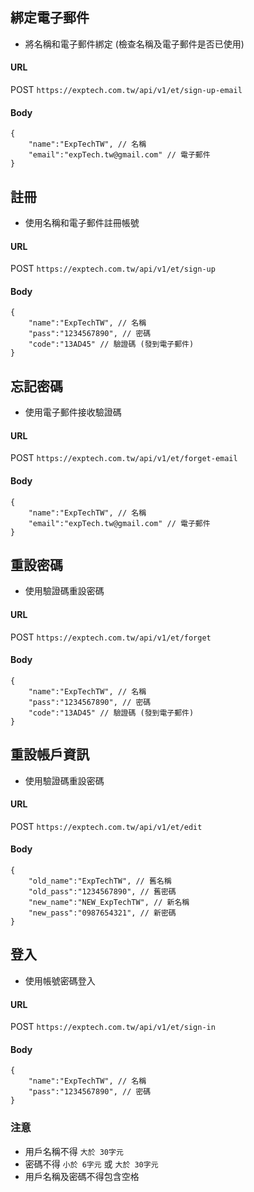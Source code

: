 ## 綁定電子郵件
- 將名稱和電子郵件綁定 (檢查名稱及電子郵件是否已使用)
#### URL
POST `https://exptech.com.tw/api/v1/et/sign-up-email`
#### Body
```json5
{
    "name":"ExpTechTW", // 名稱
    "email":"expTech.tw@gmail.com" // 電子郵件
}
```

## 註冊
- 使用名稱和電子郵件註冊帳號
#### URL
POST `https://exptech.com.tw/api/v1/et/sign-up`
#### Body
```json5
{
    "name":"ExpTechTW", // 名稱
    "pass":"1234567890", // 密碼
    "code":"13AD45" // 驗證碼 (發到電子郵件)
}
```

## 忘記密碼
- 使用電子郵件接收驗證碼
#### URL
POST `https://exptech.com.tw/api/v1/et/forget-email`
#### Body
```json5
{
    "name":"ExpTechTW", // 名稱
    "email":"expTech.tw@gmail.com" // 電子郵件
}
```

## 重設密碼
- 使用驗證碼重設密碼
#### URL
POST `https://exptech.com.tw/api/v1/et/forget`
#### Body
```json5
{
    "name":"ExpTechTW", // 名稱
    "pass":"1234567890", // 密碼
    "code":"13AD45" // 驗證碼 (發到電子郵件)
}
```

## 重設帳戶資訊
- 使用驗證碼重設密碼
#### URL
POST `https://exptech.com.tw/api/v1/et/edit`
#### Body
```json5
{
    "old_name":"ExpTechTW", // 舊名稱
    "old_pass":"1234567890", // 舊密碼
    "new_name":"NEW_ExpTechTW", // 新名稱
    "new_pass":"0987654321", // 新密碼
}
```

## 登入
- 使用帳號密碼登入
#### URL
POST `https://exptech.com.tw/api/v1/et/sign-in`
#### Body
```json5
{
    "name":"ExpTechTW", // 名稱
    "pass":"1234567890", // 密碼
}
```

### 注意
- 用戶名稱不得 `大於 30字元`
- 密碼不得 `小於 6字元` 或 `大於 30字元`
- 用戶名稱及密碼不得包含空格
